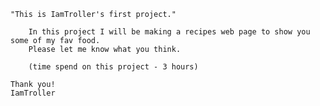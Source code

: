     "This is IamTroller's first project."

        In this project I will be making a recipes web page to show you some of my fav food.
        Please let me know what you think.
        
        (time spend on this project - 3 hours)
        
    Thank you!
    IamTroller